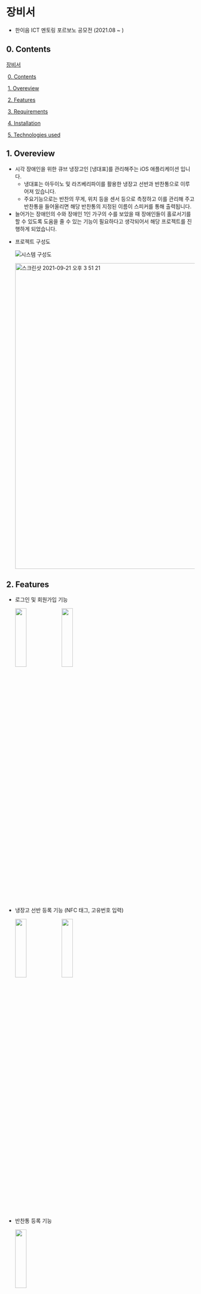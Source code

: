 # 장비서

* 한이음 ICT 멘토링 포르보노 공모전 (2021.08 ~ )


## 0. Contents

[장비서](#---)

​	[0. Contents](#0-contents)

​	[1. Overeview](#1-overeview)

​	[2. Features](#2-features)

​	[3. Requirements](#3-requirements)

​	[4. Installation](#4-installation)

​	[5. Technologies used](#5-technologies-used)

## 1. Overeview

- 시각 장애인을 위한 큐브 냉장고인 [냉대표]를 관리해주는 iOS 애플리케이션 입니다.
  - 냉대표는 아두이노 및 라즈베리파이를 활용한 냉장고 선반과 반찬통으로 이루어져 있습니다.
  - 주요기능으로는 반찬의 무게, 위치 등을 센서 등으로 측정하고 이를 관리해 주고 반찬통을 들어올리면 해당 반찬통의 지정된 이름이 스피커를 통해 출력됩니다.
- 늘어가는 장애인의 수와 장애인 1인 가구의 수를 보았을 때 장애인들이 홀로서기를 할 수 있도록 도움을 줄 수 있는 기능이 필요하다고 생각되어서 해당 프로젝트를 진행하게 되었습니다. 

* 프로젝트 구성도

  ![시스템 구성도](https://user-images.githubusercontent.com/68215452/134124885-fd774dc8-e266-43a4-9cd8-471c05b1f0c5.png)

  <img width="815" alt="스크린샷 2021-09-21 오후 3 51 21" src="https://user-images.githubusercontent.com/68215452/134124775-ecaf2c8f-7723-4b4e-a23f-89308dd11d17.png">

## 2. Features 

* 로그인 및 회원가입 기능

   <img src = "https://user-images.githubusercontent.com/68215452/136070636-1e685633-bda3-4918-aeb0-81e102a002a3.gif" width="25%" height="20%">   <img src = "https://user-images.githubusercontent.com/68215452/136070875-87f77c30-7fc4-4d5c-a2d7-7b2388e09b30.gif" width="25%" height="20%">
    

* 냉장고 선반 등록 기능 (NFC 태그, 고유번호 입력) 

  <img src = "https://user-images.githubusercontent.com/68215452/136071084-bf5309f4-b045-416d-a153-16c5bb656ced.gif" width="25%" height="20%"> <img src = "https://user-images.githubusercontent.com/68215452/136070977-fc17e8bd-3c14-45af-b63a-d929dfad29b6.gif" width="25%" height="20%">
  

* 반찬통 등록 기능

  <img src = "https://user-images.githubusercontent.com/68215452/136072329-d65cd8c9-df1a-4e0b-8a10-8e08b55d722c.gif" width="25%" height="20%">
    

* 반찬통 정보 조회 및 변경 기능

  <img src = "https://user-images.githubusercontent.com/68215452/136070745-d5662c34-4327-4cf7-bd93-a39b0b84a51a.gif" width="25%" height="20%">
  

* 얼음 상태 확인 기능 

  <img src = "https://user-images.githubusercontent.com/68215452/136068844-711540d3-346d-45ba-aecb-56c12ffed6e5.gif" width="25%" height="20%">



* 계정 관리 (선반 재등록, 로그아웃)

  <img src = "https://user-images.githubusercontent.com/68215452/136068121-ce8689b9-5f1a-409a-a897-73fc11792496.gif" width="25%" height="20%">
    



* 냉장고 이상 감지 알림 기능 (진행중)

  * Push Notification / CoreBluetooth


## 3. Requirements

-  iOS 13.0+

- Swift 5.0+

- An Apple developer account

- A Physical iOS Device

  

## 4. Installation

1. 해당 프로젝트를 `clone` 합니다.
2. 프로젝트 파일에서 `pod init` 후에 `pod install` 로 필요 라이브러리를 설치합니다.

3. `SmartRefrigerator.xcworkspace` 를 Xcode로 실행합니다.
4. NFC 기능을 사용하기 위한 세팅을 진행합니다.
   * https://developer.apple.com/documentation/corenfc/building_an_nfc_tag-reader_app 의 `Configure the App to Detect NFC Tags` 항목을 참고

5. 프로젝트를 iOS 디바이스에 빌드합니다.



## 5. Technologies used

* 사용중인 기술
  * **RxSwift + MVVM**
    * 반응형 프로그래밍, 안정적인 비동기 처리 등을 위한 구조로 채택
  * **CoreNFC**
    * NFC 통신을 위한 Apple Framework
    * 큐브 냉장고 선반 및 반찬통의 NFC 태그와 통신

* **Voice Over**
    * 화면을 보지 않고도 아이폰을 사용할 수 있도록 도와주는 제스처 기반 화면 읽기 기능
    * 시각 장애인들의 원활한 앱 사용을 돕기 위해 Voice Over 기능 활용 
    * `UIAccessibilityElementProperty` 의 프로퍼티들에 적절한 값 부여
* **TTS(Text To Speech)**
    * 사용자에게 필요한 순간 적절한 음성 가이드 제공을 위한 기술
    * Apple의 미디어 Framework인 `AVFoundation` 사용
    
* 사용 예정 기술
  * **CoreBluetooth**
    * Bluetooth 통신을 위한 Apple Framework
    * 냉장고 이상 확인을 위해 냉장고 선반과의 직접적인 통신
  * **Push Notification**
    * 사용자에게 냉장고 이상을 알리기 위한 기술로 사용 예정
  



